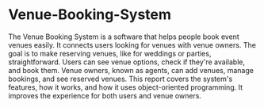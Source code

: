 # Venue-Booking-System
The Venue Booking System is a software that helps people book event venues easily. It connects users looking for venues with venue owners. The goal is to make reserving venues, like for weddings or parties, straightforward. Users can see venue options, check if they're available, and book them. Venue owners, known as agents, can add venues, manage bookings, and see reserved venues. This report covers the system's features, how it works, and how it uses object-oriented programming. It improves the experience for both users and venue owners.
